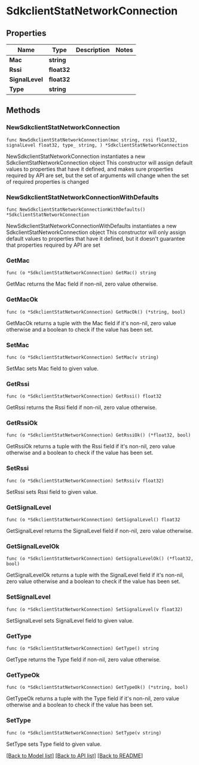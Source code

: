 # SdkclientStatNetworkConnection

## Properties

Name | Type | Description | Notes
------------ | ------------- | ------------- | -------------
**Mac** | **string** |  | 
**Rssi** | **float32** |  | 
**SignalLevel** | **float32** |  | 
**Type** | **string** |  | 

## Methods

### NewSdkclientStatNetworkConnection

`func NewSdkclientStatNetworkConnection(mac string, rssi float32, signalLevel float32, type_ string, ) *SdkclientStatNetworkConnection`

NewSdkclientStatNetworkConnection instantiates a new SdkclientStatNetworkConnection object
This constructor will assign default values to properties that have it defined,
and makes sure properties required by API are set, but the set of arguments
will change when the set of required properties is changed

### NewSdkclientStatNetworkConnectionWithDefaults

`func NewSdkclientStatNetworkConnectionWithDefaults() *SdkclientStatNetworkConnection`

NewSdkclientStatNetworkConnectionWithDefaults instantiates a new SdkclientStatNetworkConnection object
This constructor will only assign default values to properties that have it defined,
but it doesn't guarantee that properties required by API are set

### GetMac

`func (o *SdkclientStatNetworkConnection) GetMac() string`

GetMac returns the Mac field if non-nil, zero value otherwise.

### GetMacOk

`func (o *SdkclientStatNetworkConnection) GetMacOk() (*string, bool)`

GetMacOk returns a tuple with the Mac field if it's non-nil, zero value otherwise
and a boolean to check if the value has been set.

### SetMac

`func (o *SdkclientStatNetworkConnection) SetMac(v string)`

SetMac sets Mac field to given value.


### GetRssi

`func (o *SdkclientStatNetworkConnection) GetRssi() float32`

GetRssi returns the Rssi field if non-nil, zero value otherwise.

### GetRssiOk

`func (o *SdkclientStatNetworkConnection) GetRssiOk() (*float32, bool)`

GetRssiOk returns a tuple with the Rssi field if it's non-nil, zero value otherwise
and a boolean to check if the value has been set.

### SetRssi

`func (o *SdkclientStatNetworkConnection) SetRssi(v float32)`

SetRssi sets Rssi field to given value.


### GetSignalLevel

`func (o *SdkclientStatNetworkConnection) GetSignalLevel() float32`

GetSignalLevel returns the SignalLevel field if non-nil, zero value otherwise.

### GetSignalLevelOk

`func (o *SdkclientStatNetworkConnection) GetSignalLevelOk() (*float32, bool)`

GetSignalLevelOk returns a tuple with the SignalLevel field if it's non-nil, zero value otherwise
and a boolean to check if the value has been set.

### SetSignalLevel

`func (o *SdkclientStatNetworkConnection) SetSignalLevel(v float32)`

SetSignalLevel sets SignalLevel field to given value.


### GetType

`func (o *SdkclientStatNetworkConnection) GetType() string`

GetType returns the Type field if non-nil, zero value otherwise.

### GetTypeOk

`func (o *SdkclientStatNetworkConnection) GetTypeOk() (*string, bool)`

GetTypeOk returns a tuple with the Type field if it's non-nil, zero value otherwise
and a boolean to check if the value has been set.

### SetType

`func (o *SdkclientStatNetworkConnection) SetType(v string)`

SetType sets Type field to given value.



[[Back to Model list]](../README.md#documentation-for-models) [[Back to API list]](../README.md#documentation-for-api-endpoints) [[Back to README]](../README.md)


